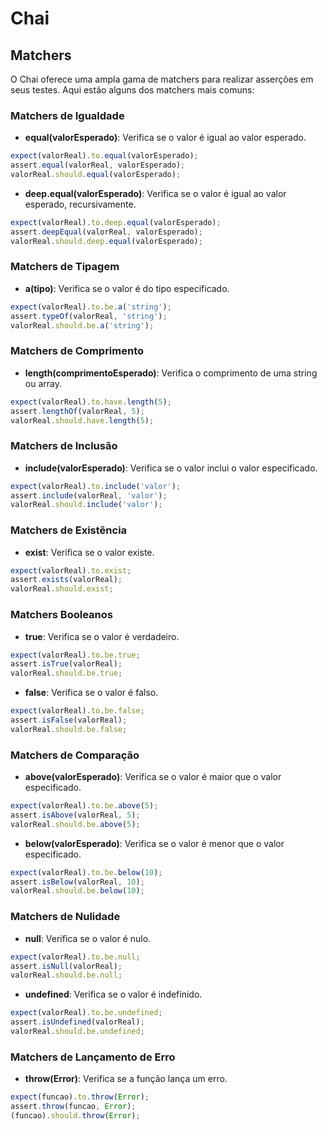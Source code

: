 # Chai

## Matchers

O Chai oferece uma ampla gama de matchers para realizar asserções em seus testes. Aqui estão alguns dos matchers mais comuns:

### Matchers de Igualdade

- **equal(valorEsperado)**: Verifica se o valor é igual ao valor esperado.
  
```javascript
expect(valorReal).to.equal(valorEsperado);
assert.equal(valorReal, valorEsperado);
valorReal.should.equal(valorEsperado);
```

- **deep.equal(valorEsperado)**: Verifica se o valor é igual ao valor esperado, recursivamente.

```javascript
expect(valorReal).to.deep.equal(valorEsperado);
assert.deepEqual(valorReal, valorEsperado);
valorReal.should.deep.equal(valorEsperado);
```

### Matchers de Tipagem

- **a(tipo)**: Verifica se o valor é do tipo especificado.

```javascript
expect(valorReal).to.be.a('string');
assert.typeOf(valorReal, 'string');
valorReal.should.be.a('string');
```

### Matchers de Comprimento

- **length(comprimentoEsperado)**: Verifica o comprimento de uma string ou array.

```javascript
expect(valorReal).to.have.length(5);
assert.lengthOf(valorReal, 5);
valorReal.should.have.length(5);
```

### Matchers de Inclusão

- **include(valorEsperado)**: Verifica se o valor inclui o valor especificado.

```javascript
expect(valorReal).to.include('valor');
assert.include(valorReal, 'valor');
valorReal.should.include('valor');
```

### Matchers de Existência

- **exist**: Verifica se o valor existe.

```javascript
expect(valorReal).to.exist;
assert.exists(valorReal);
valorReal.should.exist;
```

### Matchers Booleanos

- **true**: Verifica se o valor é verdadeiro.

```javascript
expect(valorReal).to.be.true;
assert.isTrue(valorReal);
valorReal.should.be.true;
```

- **false**: Verifica se o valor é falso.

```javascript
expect(valorReal).to.be.false;
assert.isFalse(valorReal);
valorReal.should.be.false;
```

### Matchers de Comparação

- **above(valorEsperado)**: Verifica se o valor é maior que o valor especificado.

```javascript
expect(valorReal).to.be.above(5);
assert.isAbove(valorReal, 5);
valorReal.should.be.above(5);
```

- **below(valorEsperado)**: Verifica se o valor é menor que o valor especificado.

```javascript
expect(valorReal).to.be.below(10);
assert.isBelow(valorReal, 10);
valorReal.should.be.below(10);
```

### Matchers de Nulidade

- **null**: Verifica se o valor é nulo.

```javascript
expect(valorReal).to.be.null;
assert.isNull(valorReal);
valorReal.should.be.null;
```

- **undefined**: Verifica se o valor é indefinido.

```javascript
expect(valorReal).to.be.undefined;
assert.isUndefined(valorReal);
valorReal.should.be.undefined;
```

### Matchers de Lançamento de Erro

- **throw(Error)**: Verifica se a função lança um erro.

```javascript
expect(funcao).to.throw(Error);
assert.throw(funcao, Error);
(funcao).should.throw(Error);
```